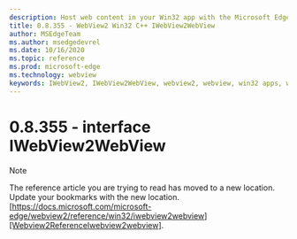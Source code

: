 ```yaml
---
description: Host web content in your Win32 app with the Microsoft Edge WebView2 control
title: 0.8.355 - WebView2 Win32 C++ IWebView2WebView
author: MSEdgeTeam
ms.author: msedgedevrel
ms.date: 10/16/2020
ms.topic: reference
ms.prod: microsoft-edge
ms.technology: webview
keywords: IWebView2, IWebView2WebView, webview2, webview, win32 apps, win32, edge
---
```


# 0.8.355 - interface IWebView2WebView 

> [!NOTE]
> The reference article you are trying to read has moved to a new location.  
> Update your bookmarks with the new location.  
> [https://docs.microsoft.com/microsoft-edge/webview2/reference/win32/iwebview2webview][Webview2ReferenceIwebview2webview].  

[Webview2ReferenceIwebview2webview]: /microsoft-edge/webview2/reference/win32/iwebview2webview "interface IWebView2WebView | Microsoft Docs"
